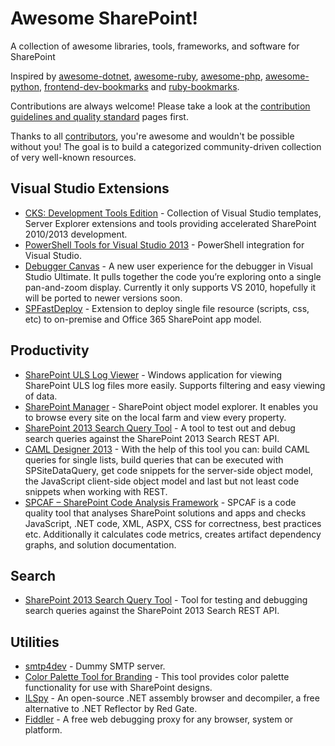 # Awesome SharePoint!

A collection of awesome libraries, tools, frameworks, and software for SharePoint

Inspired by [awesome-dotnet](https://github.com/quozd/awesome-dotnet/), [awesome-ruby](https://github.com/markets/awesome-ruby), [awesome-php](https://github.com/ziadoz/awesome-php), [awesome-python](https://github.com/vinta/awesome-python), [frontend-dev-bookmarks](https://github.com/dypsilon/frontend-dev-bookmarks) and [ruby-bookmarks](https://github.com/dreikanter/ruby-bookmarks).

Contributions are always welcome! Please take a look at the [contribution guidelines and quality standard](https://github.com/sergey-tihon/awesome-sharepoint/blob/master/CONTRIBUTING.md) pages first.

Thanks to all [contributors](https://github.com/sergey-tihon/awesome-sharepoint/graphs/contributors), you're awesome and wouldn't be possible without you! The goal is to build a categorized community-driven collection of very well-known resources.

## Visual Studio Extensions

* [CKS: Development Tools Edition](http://visualstudiogallery.msdn.microsoft.com/cf1225b4-aa83-4282-b4c6-34feec8fc5ec) - Collection of Visual Studio templates, Server Explorer extensions and tools providing accelerated SharePoint 2010/2013 development.
* [PowerShell Tools for Visual Studio 2013](http://visualstudiogallery.msdn.microsoft.com/c9eb3ba8-0c59-4944-9a62-6eee37294597) - PowerShell integration for Visual Studio.
* [Debugger Canvas](http://visualstudiogallery.msdn.microsoft.com/4a979842-b9aa-4adf-bfef-83bd428a0acb) - A new user experience for the debugger in Visual Studio Ultimate. It pulls together the code you’re exploring onto a single pan-and-zoom display. Currently it only supports VS 2010, hopefully it will be ported to newer versions soon.
* [SPFastDeploy](http://visualstudiogallery.msdn.microsoft.com/9e03d0f5-f931-4125-a5d1-7c1529554fbd) - Extension to deploy single file resource (scripts, css, etc) to on-premise and Office 365 SharePoint app model. 

## Productivity

* [SharePoint ULS Log Viewer](http://ulsviewer.codeplex.com/) - Windows application for viewing SharePoint ULS log files more easily. Supports filtering and easy viewing of data.
* [SharePoint Manager](http://spm.codeplex.com/) - SharePoint object model explorer. It enables you to browse every site on the local farm and view every property.
* [SharePoint 2013 Search Query Tool](https://sp2013searchtool.codeplex.com/) - A tool to test out and debug search queries against the SharePoint 2013 Search REST API.
* [CAML Designer 2013](http://www.camldesigner.com/) - With the help of this tool you can: build CAML queries for single lists, build queries that can be executed with SPSiteDataQuery, get code snippets for the server-side object model, the JavaScript client-side object model and last but not least code snippets when working with REST.
* [SPCAF – SharePoint Code Analysis Framework](http://www.spcaf.com/) - SPCAF is a code quality tool that analyses SharePoint solutions and apps and checks JavaScript, .NET code, XML, ASPX, CSS for correctness, best practices etc. Additionally it calculates code metrics, creates artifact dependency graphs, and solution documentation.

## Search

* [SharePoint 2013 Search Query Tool](https://sp2013searchtool.codeplex.com/) - Tool for testing and debugging search queries against the SharePoint 2013 Search REST API.

## Utilities

* [smtp4dev](http://smtp4dev.codeplex.com/) - Dummy SMTP server.
* [Color Palette Tool for Branding](http://www.microsoft.com/en-us/download/details.aspx?id=38182) - This tool provides color palette functionality for use with SharePoint designs.
* [ILSpy](http://ilspy.net/) - An open-source .NET assembly browser and decompiler, a free alternative to .NET Reflector by Red Gate.
* [Fiddler](http://www.telerik.com/download/fiddler) - A free web debugging proxy for any browser, system or platform.
